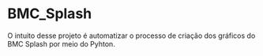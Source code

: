 # BMC_Splash

O intuito desse projeto é automatizar o processo de criação dos gráficos do BMC Splash por meio do Pyhton.
